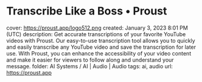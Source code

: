 # Transcribe Like a Boss • Proust

cover: https://proust.app/logo512.png
created: January 3, 2023 8:01 PM (UTC)
description: Get accurate transcriptions of your favorite YouTube videos with Proust. Our easy-to-use transcription tool allows you to quickly and easily transcribe any YouTube video and save the transcription for later use. With Proust, you can enhance the accessibility of your video content and make it easier for viewers to follow along and understand your message.
folder: AI Systems / AI | Audio | Audio
tags: ai, audio
url: https://proust.app